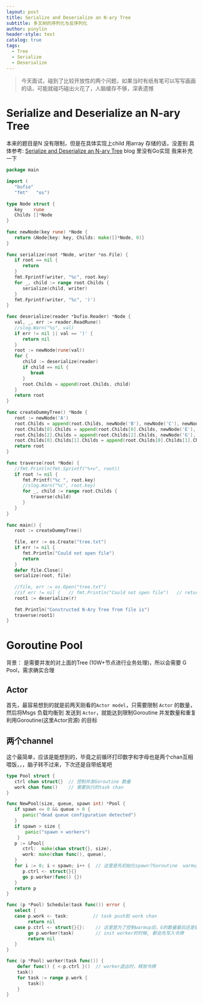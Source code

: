 ```yaml
---
layout: post
title: Serialize and Deserialize an N-ary Tree
subtitle: 多叉树的序列化与反序列化
author: pinylin
header-style: text
catalog: true
tags:
  - Tree
  - Serialize
  - Deserialize
---
```


> 今天面试，碰到了比较开放性的两个问题，如果当时有纸有笔可以写写画画的话，可能就碰巧碰出火花了，人脑缓存不够，深表遗憾

# Serialize and Deserialize an N-ary Tree

本来的题目是N 没有限制，但是在具体实现上child 用array 存储的话，没差别
具体参考: [Serialize and Deserialize an N-ary Tree](https://www.geeksforgeeks.org/serialize-deserialize-n-ary-tree/)    blog 里没有Go实现
我来补充一下
```go
package main  
  
import (  
   "bufio"  
   "fmt"   "os")  
  
type Node struct {  
   key    rune  
   Childs []*Node  
}  
  
func newNode(key rune) *Node {  
   return &Node{key: key, Childs: make([]*Node, 0)}  
}  
  
func serialize(root *Node, writer *os.File) {  
   if root == nil {  
      return  
   }  
   fmt.Fprintf(writer, "%c", root.key)  
   for _, child := range root.Childs {  
      serialize(child, writer)  
   }  
   fmt.Fprintf(writer, "%c", ')')  
}  
  
func deserialize(reader *bufio.Reader) *Node {  
   val, _, err := reader.ReadRune()  
   //slog.Warn("%s", val)  
   if err != nil || val == ')' {  
      return nil  
   }  
   root := newNode(rune(val))  
   for {  
      child := deserialize(reader)  
      if child == nil {  
         break  
      }  
      root.Childs = append(root.Childs, child)  
   }  
   return root  
}  
  
func createDummyTree() *Node {  
   root := newNode('A')  
   root.Childs = append(root.Childs, newNode('B'), newNode('C'), newNode('D'))  
   root.Childs[0].Childs = append(root.Childs[0].Childs, newNode('E'), newNode('F'))  
   root.Childs[2].Childs = append(root.Childs[2].Childs, newNode('G'), newNode('H'), newNode('I'), newNode('J'))  
   root.Childs[0].Childs[1].Childs = append(root.Childs[0].Childs[1].Childs, newNode('K'))  
   return root  
}  
  
func traverse(root *Node) {  
   //fmt.Println(fmt.Sprintf("%+v", root))  
   if root != nil {  
      fmt.Printf("%c ", root.key)  
      //slog.Warn("%c", root.key)  
      for _, child := range root.Childs {  
         traverse(child)  
      }  
   }  
}  
  
func main() {  
   root := createDummyTree()  
  
   file, err := os.Create("tree.txt")  
   if err != nil {  
      fmt.Println("Could not open file")  
      return  
   }  
   defer file.Close()  
   serialize(root, file)  
  
   //file, err := os.Open("tree.txt")  
   //if err != nil {   // fmt.Println("Could not open file")   // return   //}   //defer file.Close()   r := bufio.NewReader(file)  
   root1 := deserialize(r)  
  
   fmt.Println("Constructed N-Ary Tree from file is")  
   traverse(root1)  
}
```


# Goroutine Pool

背景： 是需要并发的对上面的Tree (10W+节点进行业务处理)，所以会需要 G Pool，需求确实合理

## Actor 
首先，最容易想到的就是前两天刚看的`Actor model`，只需要限制  `Actor` 的数量，然后将Msgs 负载均衡到 发送到 `Actor`，就能达到限制Goroutine 并发数量和重复利用Goroutine(这里Actor资源) 的目标

## 两个channel

这个最简单，应该是能想到的，毕竟之前循环打印数字和字母也是两个chan互相喂饭，，，脑子转不过来，下次还是自带纸笔吧


```go
type Pool struct {  
   ctrl chan struct{}  // 控制并发Goroutine 数量
   work chan func()    // 需要执行的task chan
}  

func NewPool(size, queue, spawn int) *Pool {  
   if spawn <= 0 && queue > 0 {  
      panic("dead queue configuration detected")  
   }
   if spawn > size {  
	   panic("spawn > workers")  
	}
   p := &Pool{  
      ctrl:  make(chan struct{}, size),  
      work: make(chan func(), queue),  
   }  
   for i := 0; i < spawn; i++ {  // 这里是先初始化spawn个Goroutine  warmup
      p.ctrl <- struct{}{}  
      go p.worker(func() {})  
   }  
   return p  
}

func (p *Pool) Schedule(task func()) error {  
   select {  
   case p.work <- task:         // task push到 work chan
		return nil
   case p.ctrl <- struct{}{}:    // 这里是为了控制warmup后，G的数量最后还是能达到size
		go p.worker(task)        // init worker的时候, 都会先写入令牌
		return nil
   }  
}

func (p *Pool) worker(task func()) {  
	defer func() { <-p.ctrl }()  // worker退出时，释放令牌
	task()  
	for task := range p.work {  
		task()  
	}
}
```